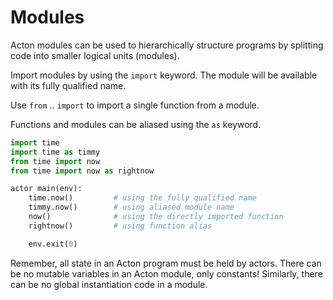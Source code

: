 # Modules

Acton modules can be used to hierarchically structure programs by splitting code into smaller logical units (modules).

Import modules by using the `import` keyword. The module will be available with its fully qualified name.

Use `from` .. `import` to import a single function from a module.

Functions and modules can be aliased using the `as` keyword.

```python
import time
import time as timmy
from time import now
from time import now as rightnow

actor main(env):
    time.now()         # using the fully qualified name
    timmy.now()        # using aliased module name
    now()              # using the directly imported function
    rightnow()         # using function alias

    env.exit(0)
```

Remember, all state in an Acton program must be held by actors. There can be no mutable variables in an Acton module, only constants! Similarly, there can be no global instantiation code in a module.
